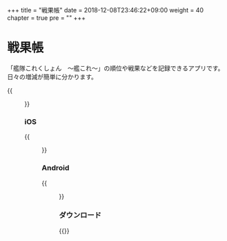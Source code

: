 +++
title = "戦果帳"
date = 2018-12-08T23:46:22+09:00
weight = 40
chapter = true
pre = ""
+++

# 戦果帳

「艦隊これくしょん　～艦これ～」の順位や戦果などを記録できるアプリです。
日々の増減が簡単に分かります。

{{<figure src="/images/senka/appicon.png">}}

### iOS

{{<figure src="/images/senka/ios_01.png" width="400px">}}

### Android

{{<figure src="/images/senka/android_01.png" width="400px">}}

### ダウンロード

{{<download-banner-senka>}}
